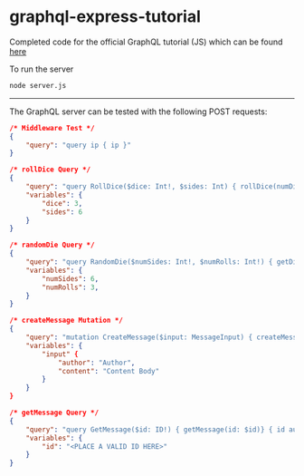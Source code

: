 # graphql-express-tutorial

Completed code for the official GraphQL tutorial (JS) which can be found [here](https://graphql.org/graphql-js/)

To run the server 
```bash
node server.js
```
---
The GraphQL server can be tested with the following POST requests:

```json
/* Middleware Test */
{
    "query": "query ip { ip }" 
}
```
```json
/* rollDice Query */
{
    "query": "query RollDice($dice: Int!, $sides: Int) { rollDice(numDice: $dice, numSides: $sides ) }",
    "variables": {
        "dice": 3,
        "sides": 6
    }
}
```
```json
/* randomDie Query */
{
    "query": "query RandomDie($numSides: Int!, $numRolls: Int!) { getDie(numSides: $numSides) { rollOnce roll(numRolls: $numRolls ) } }",
    "variables": {
        "numSides": 6,
        "numRolls": 3,
    }
}
```
```json
/* createMessage Mutation */
{
    "query": "mutation CreateMessage($input: MessageInput) { createMessage(input: $input) { id } }",
    "variables": {
        "input" {
            "author": "Author",
            "content": "Content Body"
        }
    }
}
```
```json
/* getMessage Query */
{
    "query": "query GetMessage($id: ID!) { getMessage(id: $id)} { id author content } }",
    "variables": {
        "id": "<PLACE A VALID ID HERE>"
    }
}
```